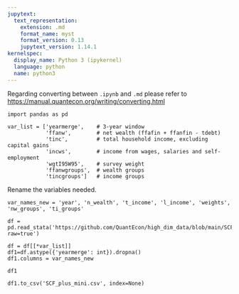 ```yaml
---
jupytext:
  text_representation:
    extension: .md
    format_name: myst
    format_version: 0.13
    jupytext_version: 1.14.1
kernelspec:
  display_name: Python 3 (ipykernel)
  language: python
  name: python3
---
```




Regarding converting between ``.ipynb`` and ``.md`` please refer to https://manual.quantecon.org/writing/converting.html

```{code-cell} ipython3
import pandas as pd
```

```{code-cell} ipython3
var_list = ['yearmerge',    # 3-year window
            'ffanw',        # net wealth (ffafin + ffanfin - tdebt)
            'tinc',         # total household income, excluding capital gains
            'incws',        # income from wages, salaries and self-employment
            'wgtI95W95',    # survey weight 
            'ffanwgroups',  # wealth groups
            'tincgroups']   # income groups
```

Rename the variables needed.

```{code-cell} ipython3
var_names_new = 'year', 'n_wealth', 't_income', 'l_income', 'weights', 'nw_groups', 'ti_groups'
```

```{code-cell} ipython3
df = pd.read_stata('https://github.com/QuantEcon/high_dim_data/blob/main/SCF_plus/SCF_plus.dta?raw=true')
```

```{code-cell} ipython3
df = df[[*var_list]]
df1=df.astype({'yearmerge': int}).dropna()
df1.columns = var_names_new
```

```{code-cell} ipython3
df1
```

```{code-cell} ipython3
df1.to_csv('SCF_plus_mini.csv', index=None)
```

```{code-cell} ipython3

```
